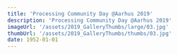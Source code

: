 ```yaml
---
title: 'Processing Community Day @Aarhus 2019'
description: 'Processing Community Day @Aarhus 2019'
imageUrl: '/assets/2019_GalleryThumbs/large/03.jpg'
thumbUrl: '/assets/2019_GalleryThumbs/thumbs/03.jpg'
date: 1952-01-01
---
```

